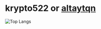 # krypto522 or [altaytqn](https://sevncore.net)

![Top Langs](https://github-readme-stats.vercel.app/api/top-langs/?username=anuraghazra&hide=javascript,html)
